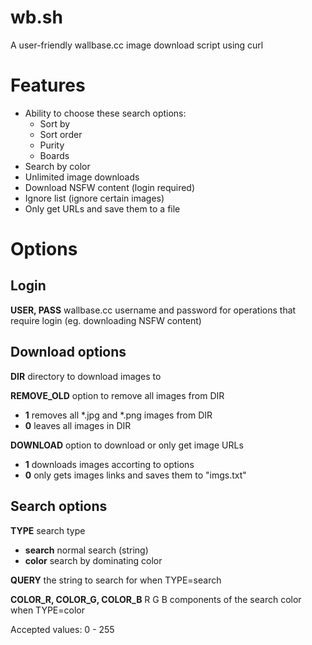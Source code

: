 wb.sh
=====

A user-friendly wallbase.cc image download script using curl

Features
========

- Ability to choose these search options:
	- Sort by
	- Sort order
	- Purity
	- Boards
- Search by color
- Unlimited image downloads
- Download NSFW content (login required)
- Ignore list (ignore certain images)
- Only get URLs and save them to a file

Options
=======

Login
-----

**USER, PASS**
wallbase.cc username and password for operations that require login (eg. downloading NSFW content)

Download options
----------------

**DIR** directory to download images to

**REMOVE_OLD** option to remove all images from DIR
- **1** removes all *.jpg and *.png images from DIR
- **0** leaves all images in DIR

**DOWNLOAD** option to download or only get image URLs
- **1** downloads images accorting to options
- **0** only gets images links and saves them to "imgs.txt"

Search options
--------------

**TYPE** search type
- **search** normal search (string)
- **color** search by dominating color

**QUERY** the string to search for when TYPE=search

**COLOR_R, COLOR_G, COLOR_B** R G B components of the search color when TYPE=color

Accepted values: 0 - 255
